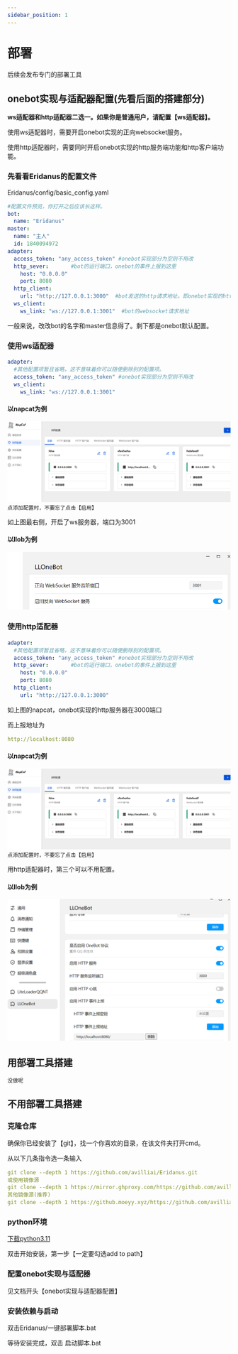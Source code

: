 ```yaml
---
sidebar_position: 1
---
```

# 部署
后续会发布专门的部署工具

## onebot实现与适配器配置(先看后面的搭建部分)
**ws适配器和http适配器二选一。如果你是普通用户，请配置【ws适配器】。**

使用ws适配器时，需要开启onebot实现的正向websocket服务。

使用http适配器时，需要同时开启onebot实现的http服务端功能和http客户端功能。
### 先看看Eridanus的配置文件
Eridanus/config/basic_config.yaml
```yaml
#配置文件预览，你打开之后应该长这样。
bot:
  name: "Eridanus"
master:
  name: "主人"
  id: 1840094972
adapter:
  access_token: "any_access_token" #onebot实现部分为空则不用改
  http_sever:       #bot的运行端口，onebot的事件上报到这里
    host: "0.0.0.0"
    port: 8080
  http_client:
    url: "http://127.0.0.1:3000"  #bot发送的http请求地址。即onebot实现的http sever地址
  ws_client:
    ws_link: "ws://127.0.0.1:3001"  #bot的websocket请求地址
```
一般来说，改改bot的名字和master信息得了。剩下都是onebot默认配置。
### 使用ws适配器
```yaml
adapter:
  #其他配置项暂且省略，这不意味着你可以随便删除别的配置项。
  access_token: "any_access_token" #onebot实现部分为空则不用改
  ws_client:
    ws_link: "ws://127.0.0.1:3001"
```
#### 以napcat为例
![img.png](核心功能/img/img.png)
`点添加配置时，不要忘了点击【启用】`

如上图最右侧，开启了ws服务器，端口为3001
#### 以llob为例
![img.png](核心功能/img/llob2.png)
### 使用http适配器
```yaml
adapter:
  #其他配置项暂且省略，这不意味着你可以随便删除别的配置项。
  access_token: "any_access_token" #onebot实现部分为空则不用改
  http_sever:       #bot的运行端口，onebot的事件上报到这里
    host: "0.0.0.0"
    port: 8080
  http_client:
    url: "http://127.0.0.1:3000" 
```
如上图的napcat，onebot实现的http服务器在3000端口

而上报地址为
```yaml
http://localhost:8080
```
#### 以napcat为例
![img.png](核心功能/img/img.png)
`点添加配置时，不要忘了点击【启用】`

用http适配器时，第三个可以不用配置。
#### 以llob为例
![img.png](核心功能/img/llob.png)
## 用部署工具搭建
`没做呢`
## 不用部署工具搭建
### 克隆仓库 
确保你已经安装了【git】，找一个你喜欢的目录，在该文件夹打开cmd。

从以下几条指令选一条输入
```yaml
git clone --depth 1 https://github.com/avilliai/Eridanus.git
或使用镜像源
git clone --depth 1 https://mirror.ghproxy.com/https://github.com/avilliai/Eridanus.git
其他镜像源(推荐)
git clone --depth 1 https://github.moeyy.xyz/https://github.com/avilliai/Eridanus.git
```
### python环境
[下载python3.11](https://mirrors.huaweicloud.com/python/3.11.0/python-3.11.0-amd64.exe)

双击开始安装，第一步【一定要勾选add to path】
### 配置onebot实现与适配器
见文档开头【onebot实现与适配器配置】
### 安装依赖与启动
双击Eridanus/一键部署脚本.bat

等待安装完成，双击 启动脚本.bat




